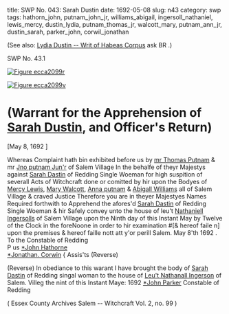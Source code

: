 title: SWP No. 043: Sarah Dustin
date: 1692-05-08
slug: n43
category: swp
tags: hathorn_john, putnam_john_jr, williams_abigail, ingersoll_nathaniel, lewis_mercy, dustin_lydia, putnam_thomas_jr, walcott_mary, putnam_ann_jr, dustin_sarah, parker_john, corwil_jonathan




(See also: [Lydia Dustin -- Writ of Habeas Corpus](/n1.html#n1.126) ask BR .)

<div markdown class="doc" id="n43.1">

<div class="doc_id">SWP No. 43.1</div>


<span markdown class="figure">[![Figure ecca2099r](archives/ecca/thumb/ecca2099r.jpg)](archives/ecca/large/ecca2099r.jpg)</span>

<span markdown class="figure">[![Figure ecca2099v](archives/ecca/thumb/ecca2099v.jpg)](archives/ecca/large/ecca2099v.jpg)</span>

# (Warrant for the Apprehension of [Sarah Dustin](/tag/dustin_sarah.html), and Officer's Return)

[May 8, 1692 ]

Whereas Complaint hath bin exhibited before us by [mr Thomas Putnam](/tag/putnam_thomas_jr.html) & mr [Jno putnam Jun'r](/tag/putnam_john_jr.html) of Salem Village In the behalfe of  theyr Majestys against [Sarah Dastin](/tag/dustin_sarah.html) of Redding Single Woeman for high suspition of severall Acts of Witchcraft done or comitted by  hir upon the Bodyes of [Mercy Lewis](/tag/lewis_mercy.html), [Mary Walcott](/tag/walcott_mary.html), [Anna putnam](/tag/putnam_ann_jr.html)  & [Abigall Williams](/tag/williams_abigail.html) all of Salem Village & craved Justice Therefore  you are in theyer Majestyes Names Required forthwith to Apprehend the afores'd [Sarah Dastin](/tag/dustin_sarah.html) of Redding Single Woeman & hir Safely convey unto the house of leu't [Nathaniell Ingersolls](/tag/ingersoll_nathaniel.html) of Salem  Village upon the Ninth day of this Instant May by Twelve of the  Clock in the foreNoone in order to hir examination #[& hereof  faile n] upon the premises & hereof faille nott att y'or perill Salem.  May 8'th 1692 .
To the Constable of Redding  
P us [*John Hathorne](/tag/hathorn_john.html)  
[*Jonathan. Corwin](/tag/corwil_jonathan.html) {  Assis'ts (Reverse)  

(Reverse) In obediance to this warant I have brought the body of [Sarah Dastin](/tag/dustin_sarah.html) of Redding singal woman to the house of [Leu't Nathanall Ingerson](/tag/ingersoll_nathaniel.html) of Salem. Villeg the nint of this Instant Maye: 1692 
                                          [*John Parker](/tag/parker_john.html) 
                                          Constable of Redding 

( Essex County Archives Salem -- Witchcraft Vol. 2, no. 99 )

</div>


